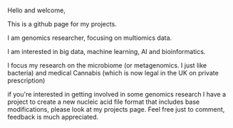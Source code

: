 Hello and welcome,

This is a github page for my projects.

I am genomics researcher, focusing on multiomics data.

I am interested in big data, machine learning, AI and bioinformatics.

I focus my research on the microbiome (or metagenomics. I just like bacteria) and medical Cannabis (which is now legal in the UK on private prescription)

if you're interested in getting involved in some genomics research I have a project to create a new nucleic acid file format that includes base modifications, please look at my projects page. Feel free just to comment, feedback is much appreciated.
